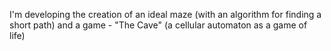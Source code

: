 I'm developing the creation of an ideal maze (with an algorithm for finding a short path)
and a game - "The Cave" (a cellular automaton as a game of life)
